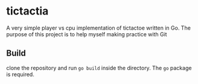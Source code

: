 # tictactia
A very simple player vs cpu implementation of tictactoe written in Go.
The purpose of this project is to help myself making practice with Git

## Build
clone the repository and run `go build` inside the directory. The `go` package is required.
